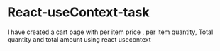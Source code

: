 # React-useContext-task
I have created  a cart page with per item price , per item quantity, Total quantity and total amount  using react usecontext
